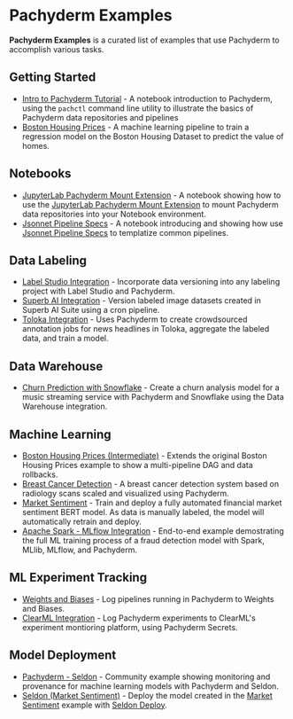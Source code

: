 # Pachyderm Examples
**Pachyderm Examples** is a curated list of examples that use Pachyderm to accomplish various tasks. 

## Getting Started
- [Intro to Pachyderm Tutorial](./Intro%20to%20Pachyderm%20Tutorial.ipynb) - A notebook introduction to Pachyderm, using the `pachctl` command line utility to illustrate the basics of Pachyderm data repositories and pipelines
- [Boston Housing Prices](./housing-prices) - A machine learning pipeline to train a regression model on the Boston Housing Dataset to predict the value of homes.

## Notebooks
- [JupyterLab Pachyderm Mount Extension](./Mount%20Extension%20Demo.ipynb) - A notebook showing how to use the [JupyterLab Pachyderm Mount Extension](https://docs.pachyderm.com/latest/how-tos/jupyterlab-extension/) to mount Pachyderm data repositories into your Notebook environment. 
- [Jsonnet Pipeline Specs](./jsonnet/Jsonnet%20Pipeline%20Specs.ipynb) - A notebook introducing and showing how use [Jsonnet Pipeline Specs](https://docs.pachyderm.com/latest/how-tos/pipeline-operations/jsonnet-pipeline-specs/) to templatize common pipelines. 

## Data Labeling
- [Label Studio Integration](./label-studio) - Incorporate data versioning into any labeling project with Label Studio and Pachyderm. 
- [Superb AI Integration](./superb-ai) - Version labeled image datasets created in Superb AI Suite using a cron pipeline.
- [Toloka Integration](https://github.com/Toloka/toloka-pachyderm) - Uses Pachyderm to create crowdsourced annotation jobs for news headlines in Toloka, aggregate the labeled data, and train a model.

## Data Warehouse
- [Churn Prediction with Snowflake](./snowflake) - Create a churn analysis model for a music streaming service with Pachyderm and Snowflake using the Data Warehouse integration. 

## Machine Learning
- [Boston Housing Prices (Intermediate)](./housing-prices-intermediate) - Extends the original Boston Housing Prices example to show a multi-pipeline DAG and data rollbacks. 
- [Breast Cancer Detection](./breast-cancer-detection) - A breast cancer detection system based on radiology scans scaled and visualized using Pachyderm.
- [Market Sentiment](./market-sentiment) - Train and deploy a fully automated financial market sentiment BERT model. As data is manually labeled, the model will automatically retrain and deploy. 
- [Apache Spark - MLflow Integration](https://github.com/winderai/pachyderm-mlflow-spark) - End-to-end example demostrating the full ML training process of a fraud detection model with Spark, MLlib, MLflow, and Pachyderm.

## ML Experiment Tracking
- [Weights and Biases](./weights_and_biases) - Log pipelines running in Pachyderm to Weights and Biases.
- [ClearML Integration](https://github.com/JimmyWhitaker/pach_clearml) - Log Pachyderm experiments to ClearML's experiment montioring platform, using Pachyderm Secrets. 

## Model Deployment
- [Pachyderm - Seldon](https://github.com/winderai/pachyderm-seldon) - Community example showing monitoring and provenance for machine learning models with Pachyderm and Seldon.
- [Seldon (Market Sentiment)](./seldon) - Deploy the model created in the [Market Sentiment](./market-sentiment) example with [Seldon Deploy](https://www.seldon.io/tech/products/deploy/).
